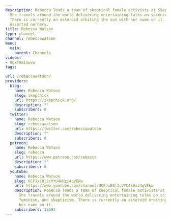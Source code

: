 ```yaml
---
description: Rebecca leads a team of skeptical female activists at Skepchick.org. 
  She travels around the world delivering entertaining talks on science, atheism, feminism, and skepticism. 
  There is currently an asteroid orbiting the sun with her name on it. 
  Assorted nerdery.
title: Rebecca Watson
type: channel
channel: rebeccawatson
menu:
  main:
    parent: Channels
videos:
- 0QxT9aIowvw
tags:

url: /rebeccawatson/
providers:
  blog:
    name: Rebecca Watson
    slug: skepchick
    url: https://skepchick.org/
    description: ""
    subscribers: 0
  twitter:
    name: Rebecca Watson
    slug: rebeccawatson
    url: https://twitter.com/rebeccawatson
    description: ""
    subscribers: 0
  patreon:
    name: Rebecca Watson
    slug: rebecca
    url: https://www.patreon.com/rebecca
    description: ""
    subscribers: 0
  youtube:
    name: Rebecca Watson
    slug: UCFJxE0l3cVYU4kHzi4qVEkw
    url: https://www.youtube.com/channel/UCFJxE0l3cVYU4kHzi4qVEkw
    description: Rebecca leads a team of skeptical female activists at Skepchick.org.
      She travels around the world delivering entertaining talks on science, atheism,
      feminism, and skepticism. There is currently an asteroid orbiting the sun with
      her name on it.
    subscribers: 35592
---
```


